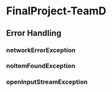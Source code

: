 # FinalProject-TeamD



## Error Handling

### networkErrorException

### noItemFoundException

### openInputStreamException
